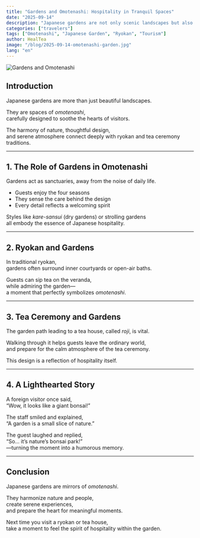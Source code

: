 ```yaml
---
title: "Gardens and Omotenashi: Hospitality in Tranquil Spaces"
date: "2025-09-14"
description: "Japanese gardens are not only scenic landscapes but also expressions of hospitality. Through their connection with ryokan and tea houses, they reflect the essence of omotenashi."
categories: ["travelers"]
tags: ["Omotenashi", "Japanese Garden", "Ryokan", "Tourism"]
author: HealTea
image: "/blog/2025-09-14-omotenashi-garden.jpg"
lang: "en"
---
```


![Gardens and Omotenashi](/blog/2025-09-14-omotenashi-garden.jpg)

## Introduction
Japanese gardens are more than just beautiful landscapes.  

They are spaces of *omotenashi*,  
carefully designed to soothe the hearts of visitors.  

The harmony of nature, thoughtful design,  
and serene atmosphere connect deeply with ryokan and tea ceremony traditions.  

---

## 1. The Role of Gardens in Omotenashi
Gardens act as sanctuaries, away from the noise of daily life.  

- Guests enjoy the four seasons  
- They sense the care behind the design  
- Every detail reflects a welcoming spirit  

Styles like *kare-sansui* (dry gardens) or strolling gardens  
all embody the essence of Japanese hospitality.  

---

## 2. Ryokan and Gardens
In traditional ryokan,  
gardens often surround inner courtyards or open-air baths.  

Guests can sip tea on the veranda,  
while admiring the garden—  
a moment that perfectly symbolizes *omotenashi*.  

---

## 3. Tea Ceremony and Gardens
The garden path leading to a tea house, called *roji*, is vital.  

Walking through it helps guests leave the ordinary world,  
and prepare for the calm atmosphere of the tea ceremony.  

This design is a reflection of hospitality itself.  

---

## 4. A Lighthearted Story
A foreign visitor once said,  
“Wow, it looks like a giant bonsai!”  

The staff smiled and explained,  
“A garden is a small slice of nature.”  

The guest laughed and replied,  
“So… it’s nature’s bonsai park!”  
—turning the moment into a humorous memory.  

---

## Conclusion
Japanese gardens are mirrors of *omotenashi*.  

They harmonize nature and people,  
create serene experiences,  
and prepare the heart for meaningful moments.  

Next time you visit a ryokan or tea house,  
take a moment to feel the spirit of hospitality within the garden.  
